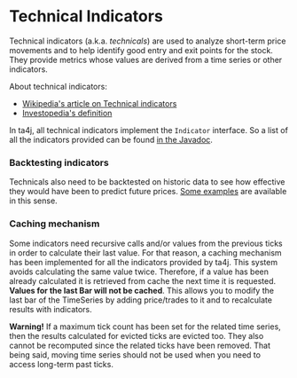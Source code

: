 # Technical Indicators

Technical indicators (a.k.a. *technicals*) are used to analyze short-term price movements and to help identify good entry and exit points for the stock. They provide metrics whose values are derived from a time series or other indicators.

About technical indicators:

  * [Wikipedia's article on Technical indicators](http://en.wikipedia.org/wiki/Technical_indicator)
  * [Investopedia's definition](http://www.investopedia.com/terms/t/technicalindicator.asp)

In ta4j, all technical indicators implement the `Indicator` interface. So a list of all the indicators provided can be found [in the Javadoc](https://oss.sonatype.org/service/local/repositories/releases/archive/org/ta4j/ta4j-core/0.11/ta4j-core-0.11-javadoc.jar/!/index.html).

### Backtesting indicators

Technicals also need to be backtested on historic data to see how effective they would have been to predict future prices. [Some examples](Usage-20examples.html) are available in this sense.

### Caching mechanism

Some indicators need recursive calls and/or values from the previous ticks in order to calculate their last value. For that reason, a caching mechanism has been implemented for all the indicators provided by ta4j. This system avoids calculating the same value twice. Therefore, if a value has been already calculated it is retrieved from cache the next time it is requested. **Values for the last Bar will not be cached**. This allows you to modify the last bar of the TimeSeries by adding price/trades to it and to recalculate results with indicators.

**Warning!** If a maximum tick count has been set for the related time series, then the results calculated for evicted ticks are evicted too. They also cannot be recomputed since the related ticks have been removed. That being said, moving time series should not be used when you need to access long-term past ticks.
